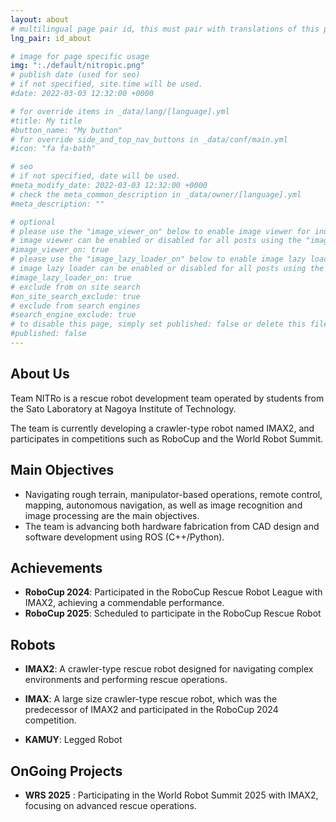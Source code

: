 ```yaml
---
layout: about
# multilingual page pair id, this must pair with translations of this page. (This name must be unique)
lng_pair: id_about

# image for page specific usage
img: ":./default/nitropic.png"
# publish date (used for seo)
# if not specified, site.time will be used.
#date: 2022-03-03 12:32:00 +0000

# for override items in _data/lang/[language].yml
#title: My title
#button_name: "My button"
# for override side_and_top_nav_buttons in _data/conf/main.yml
#icon: "fa fa-bath"

# seo
# if not specified, date will be used.
#meta_modify_date: 2022-03-03 12:32:00 +0000
# check the meta_common_description in _data/owner/[language].yml
#meta_description: ""

# optional
# please use the "image_viewer_on" below to enable image viewer for individual pages or posts (_posts/ or [language]/_posts folders).
# image viewer can be enabled or disabled for all posts using the "image_viewer_posts: true" setting in _data/conf/main.yml.
#image_viewer_on: true
# please use the "image_lazy_loader_on" below to enable image lazy loader for individual pages or posts (_posts/ or [language]/_posts folders).
# image lazy loader can be enabled or disabled for all posts using the "image_lazy_loader_posts: true" setting in _data/conf/main.yml.
#image_lazy_loader_on: true
# exclude from on site search
#on_site_search_exclude: true
# exclude from search engines
#search_engine_exclude: true
# to disable this page, simply set published: false or delete this file
#published: false
---
```

## About Us


Team NITRo is a rescue robot development team operated by students from the Sato Laboratory at Nagoya Institute of Technology.

The team is currently developing a crawler-type robot named IMAX2, and participates in competitions such as RoboCup and the World Robot Summit.

## Main Objectives
- Navigating rough terrain, manipulator-based operations, remote control, mapping, autonomous navigation, as well as image recognition and image processing are the main objectives.
- The team is advancing both hardware fabrication from CAD design and software development using ROS (C++/Python).

## Achievements
- **RoboCup 2024**: Participated in the RoboCup Rescue Robot League with IMAX2, achieving a commendable performance.
- **RoboCup 2025**: Scheduled to participate in the RoboCup Rescue Robot

## Robots
- **IMAX2**: A crawler-type rescue robot designed for navigating complex environments and performing rescue operations.
- **IMAX**: A large size crawler-type rescue robot, which was the predecessor of IMAX2 and participated in the RoboCup 2024 competition.

- **KAMUY**: Legged Robot

## OnGoing Projects
- **WRS 2025** : Participating in the World Robot Summit 2025 with IMAX2, focusing on advanced rescue operations.
<!-- {%- comment -%} Please delete below and place your page content here {%- endcomment -%}

{%- include util/auto-content-generator.liquid -%}
{{ website_info_text_first }}

{{ website_info_text_second }} -->
